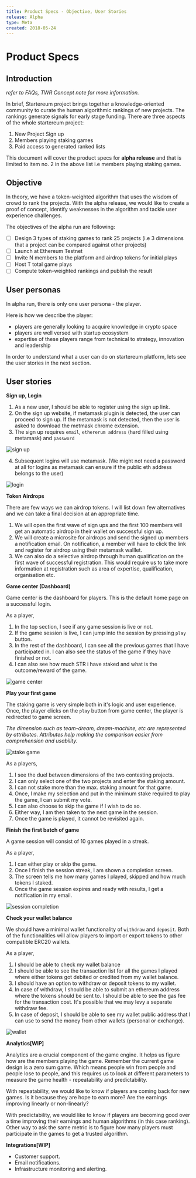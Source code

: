 ```yaml
---
title: Product Specs - Objective, User Stories
release: Alpha
type: Meta
created: 2018-05-24
---
```


# Product Specs

## Introduction

*refer to FAQs, TWR Concept note for more information.*

In brief, Startereum project brings together a knowledge-oriented community to curate the human algorithmic rankings of new projects. The rankings generate signals for early stage funding. There are three aspects of the whole startereum project:

1. New Project Sign up
2. Members playing staking games
3. Paid access to generated ranked lists

This document will cover the product specs for **alpha release** and that is limited to item no. 2 in the above list i.e members playing staking games.

## Objective

In theory, we have a token-weighted algorithm that uses the wisdom of crowd to rank the projects. With the alpha release, we would like to create a proof of concept, identify weaknesses in the algorithm and tackle user experience challenges. 

The objectives of the alpha run are following:

- [ ]  Design 3 types of staking games to rank 25 projects (i.e 3 dimensions that a project can be compared against other projects)
- [ ]  Launch at Ethereum Testnet
- [ ]  Invite N members to the platform and airdrop tokens for initial plays
- [ ]  Host T total game plays
- [ ]  Compute token-weighted rankings and publish the result

## User personas

In alpha run, there is only one user persona - the player.

Here is how we describe the player:

- players are generally looking to acquire knowledge in crypto space
- players are well versed with startup ecosystem
- expertise of these players range from technical to strategy, innovation and leadership

In order to understand what a user can do on startereum platform, lets see the user stories in the next section.

## User stories

**Sign up, Login**

1. As a new user, I should be able to register using the sign up link. 
2. On the sign up website, if metamask plugin is detected, the user can proceed to sign up. If the metamask is not detected, then the user is asked to download the metmask chrome extension.
3. The sign up requires `email`, `ethererum address` (hard filled using metamask) and `password`

![sign up](https://user-images.githubusercontent.com/1164613/40267150-7cdfc3de-5b75-11e8-9254-ddb94d05ea80.png)

4. Subsequent logins will use metamask. (We might not need a password at all for logins as metamask can ensure if the public eth address belongs to the user)

![login](https://user-images.githubusercontent.com/1164613/40267152-830962d8-5b75-11e8-81a0-1990d7ca5f48.png)

**Token Airdrops**

There are few ways we can airdrop tokens. I will list down few alternatives and we can take a final decision at an appropriate time.

1. We will open the first wave of sign ups and the first 100 members will get an automatic airdrop in their wallet on successful sign up.
2. We will create a microsite for airdrops and send the signed up members a notification email. On notification, a member will have to click the link and register for airdrop using their metamask walllet.
3. We can also do a selective airdrop through human qualification on the first wave of successful registration. This would require us to take more information at registration such as area of expertise, qualification, organisation etc.

**Game center (Dashboard)**

Game center is the dashboard for players. This is the default home page on a successful login. 

As a player,

1. In the top section, I see if any game session is live or not.
2. If the game session is live, I can jump into the session by pressing `play` button.
3. In the rest of the dashboard, I can see all the previous games that I have participated in. I can also see the status of the game if they have finished or not. 
4. I can also see how much STR i have staked and what is the outcome/reward of the game.

![game center](https://user-images.githubusercontent.com/1164613/40267155-8ac2ecce-5b75-11e8-9e2a-7959040f250a.png)

**Play your first game**

The staking game is very simple both in it's logic and user experience. Once, the player clicks on the `play` button from game center, the player is redirected to game screen.

*The dimension such as team-dream, dream-machine, etc are represented by attributes. Attributes help making the comparison easier from comprehension and usability.*

![stake game](https://user-images.githubusercontent.com/1164613/40267159-900e240a-5b75-11e8-99ab-d7561854882c.png)

As a players,

1. I see the duel between dimensions of the two contesting projects.
2. I can only select one of the two projects and enter the staking amount. 
3. I can not stake more than the max. staking amount for that game.
4. Once, I make my selection and put in the minimum stake required to play the game, I can submit my vote.
5. I can also choose to skip the game if I wish to do so.
6. Either way, I am then taken to the next game in the session. 
7. Once the game is played, it cannot be revisited again.

**Finish the first batch of game**

A game session will consist of 10 games played in a streak. 

As a player,

1. I can either play or skip the game.
2. Once I finish the session streak, I am shown a completion screen.
3. The screen tells me how many games I played, skipped and how much tokens I staked.
4. Once the game session expires and ready with results, I get a notification in my email.

![session completion](https://user-images.githubusercontent.com/1164613/40267156-8b0cc1be-5b75-11e8-9f01-0f96d7180e38.png)

**Check your wallet balance**

We should have a minimal wallet functionality of `withdraw` and `deposit`. Both of the functionalities will allow players to import or export tokens to other compatible ERC20 wallets.

As a player,

1. I should be able to check my wallet balance
2. I should be able to see the transaction list for all the games I played where either tokens got debited or credited from my wallet balance.
3. I should have an option to withdraw or deposit tokens to my wallet.
4. In case of withdraw, I should be able to submit an ethereum address where the tokens should be sent to. I should be able to see the gas fee for the transaction cost. It's possible that we may levy a separate withdraw fee.
5. In case of deposit, I should be able to see my wallet public address that I can use to send the money from other wallets (personal or exchange).

![wallet](https://user-images.githubusercontent.com/1164613/40267160-9065be40-5b75-11e8-96ea-4ade17b065da.png)

**Analytics[WIP]**

Analytics are a crucial component of the game engine. It helps us figure how are the members playing the game. Remember the current game design is a zero sum game. Which means people win from people and people lose to people, and this requires us to look at different parameters to measure the game health - repeatability and predictability.

With repeatability, we would like to know if players are coming back for new games. Is it because they are hope to earn more? Are the earnings improving linearly or non-linearly?

With predictability, we would like to know if players are becoming good over a time improving their earnings and human algorithms (in this case ranking). Other way to ask the same metric is to figure how many players must participate in the games to get a trusted algorithm.


**Integrations[WIP]**

* Customer support.
* Email notifications.
* Infrastructure monitoring and alerting.